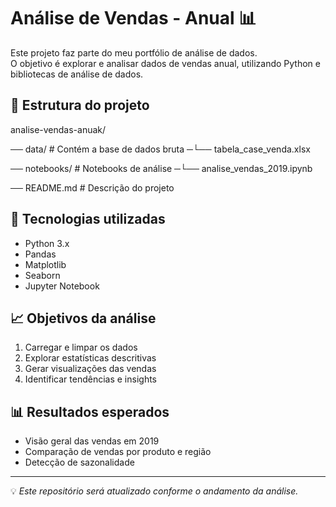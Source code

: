 # Análise de Vendas - Anual 📊

Este projeto faz parte do meu portfólio de análise de dados.  
O objetivo é explorar e analisar dados de vendas anual, utilizando Python e bibliotecas de análise de dados.

## 📂 Estrutura do projeto

analise-vendas-anuak/

── data/ # Contém a base de dados bruta
 ─└── tabela_case_venda.xlsx

── notebooks/ # Notebooks de análise
 ─└── analise_vendas_2019.ipynb

── README.md # Descrição do projeto

## 🚀 Tecnologias utilizadas
- Python 3.x
- Pandas
- Matplotlib
- Seaborn
- Jupyter Notebook

## 📈 Objetivos da análise
1. Carregar e limpar os dados
2. Explorar estatísticas descritivas
3. Gerar visualizações das vendas
4. Identificar tendências e insights

## 📊 Resultados esperados
- Visão geral das vendas em 2019
- Comparação de vendas por produto e região
- Detecção de sazonalidade

---

💡 *Este repositório será atualizado conforme o andamento da análise.*

